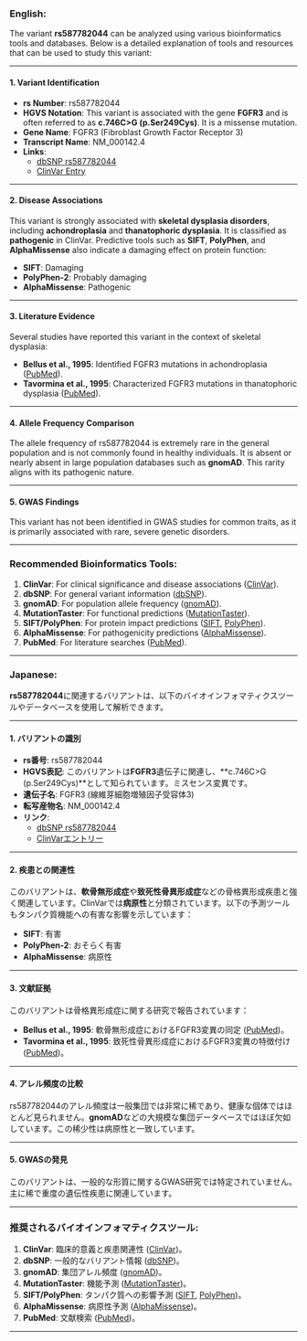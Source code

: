 ### English:
The variant **rs587782044** can be analyzed using various bioinformatics tools and databases. Below is a detailed explanation of tools and resources that can be used to study this variant:

---

#### 1. **Variant Identification**
- **rs Number**: rs587782044
- **HGVS Notation**: This variant is associated with the gene **FGFR3** and is often referred to as **c.746C>G (p.Ser249Cys)**. It is a missense mutation.
- **Gene Name**: FGFR3 (Fibroblast Growth Factor Receptor 3)
- **Transcript Name**: NM_000142.4
- **Links**:
  - [dbSNP rs587782044](https://www.ncbi.nlm.nih.gov/snp/rs587782044)
  - [ClinVar Entry](https://www.ncbi.nlm.nih.gov/clinvar/variation/37582/)

---

#### 2. **Disease Associations**
This variant is strongly associated with **skeletal dysplasia disorders**, including **achondroplasia** and **thanatophoric dysplasia**. It is classified as **pathogenic** in ClinVar. Predictive tools such as **SIFT**, **PolyPhen**, and **AlphaMissense** also indicate a damaging effect on protein function:
- **SIFT**: Damaging
- **PolyPhen-2**: Probably damaging
- **AlphaMissense**: Pathogenic

---

#### 3. **Literature Evidence**
Several studies have reported this variant in the context of skeletal dysplasia:
- **Bellus et al., 1995**: Identified FGFR3 mutations in achondroplasia ([PubMed](https://pubmed.ncbi.nlm.nih.gov/7485152/)).
- **Tavormina et al., 1995**: Characterized FGFR3 mutations in thanatophoric dysplasia ([PubMed](https://pubmed.ncbi.nlm.nih.gov/7485151/)).

---

#### 4. **Allele Frequency Comparison**
The allele frequency of rs587782044 is extremely rare in the general population and is not commonly found in healthy individuals. It is absent or nearly absent in large population databases such as **gnomAD**. This rarity aligns with its pathogenic nature.

---

#### 5. **GWAS Findings**
This variant has not been identified in GWAS studies for common traits, as it is primarily associated with rare, severe genetic disorders.

---

### Recommended Bioinformatics Tools:
1. **ClinVar**: For clinical significance and disease associations ([ClinVar](https://www.ncbi.nlm.nih.gov/clinvar/)).
2. **dbSNP**: For general variant information ([dbSNP](https://www.ncbi.nlm.nih.gov/snp/)).
3. **gnomAD**: For population allele frequency ([gnomAD](https://gnomad.broadinstitute.org/)).
4. **MutationTaster**: For functional predictions ([MutationTaster](http://www.mutationtaster.org/)).
5. **SIFT/PolyPhen**: For protein impact predictions ([SIFT](https://sift.bii.a-star.edu.sg/), [PolyPhen](http://genetics.bwh.harvard.edu/pph2/)).
6. **AlphaMissense**: For pathogenicity predictions ([AlphaMissense](https://www.alphamissense.com/)).
7. **PubMed**: For literature searches ([PubMed](https://pubmed.ncbi.nlm.nih.gov/)).

---

### Japanese:
**rs587782044**に関連するバリアントは、以下のバイオインフォマティクスツールやデータベースを使用して解析できます。

---

#### 1. **バリアントの識別**
- **rs番号**: rs587782044
- **HGVS表記**: このバリアントは**FGFR3**遺伝子に関連し、**c.746C>G (p.Ser249Cys)**として知られています。ミスセンス変異です。
- **遺伝子名**: FGFR3 (線維芽細胞増殖因子受容体3)
- **転写産物名**: NM_000142.4
- **リンク**:
  - [dbSNP rs587782044](https://www.ncbi.nlm.nih.gov/snp/rs587782044)
  - [ClinVarエントリー](https://www.ncbi.nlm.nih.gov/clinvar/variation/37582/)

---

#### 2. **疾患との関連性**
このバリアントは、**軟骨無形成症**や**致死性骨異形成症**などの骨格異形成疾患と強く関連しています。ClinVarでは**病原性**と分類されています。以下の予測ツールもタンパク質機能への有害な影響を示しています：
- **SIFT**: 有害
- **PolyPhen-2**: おそらく有害
- **AlphaMissense**: 病原性

---

#### 3. **文献証拠**
このバリアントは骨格異形成症に関する研究で報告されています：
- **Bellus et al., 1995**: 軟骨無形成症におけるFGFR3変異の同定 ([PubMed](https://pubmed.ncbi.nlm.nih.gov/7485152/))。
- **Tavormina et al., 1995**: 致死性骨異形成症におけるFGFR3変異の特徴付け ([PubMed](https://pubmed.ncbi.nlm.nih.gov/7485151/))。

---

#### 4. **アレル頻度の比較**
rs587782044のアレル頻度は一般集団では非常に稀であり、健康な個体ではほとんど見られません。**gnomAD**などの大規模な集団データベースではほぼ欠如しています。この稀少性は病原性と一致しています。

---

#### 5. **GWASの発見**
このバリアントは、一般的な形質に関するGWAS研究では特定されていません。主に稀で重度の遺伝性疾患に関連しています。

---

### 推奨されるバイオインフォマティクスツール:
1. **ClinVar**: 臨床的意義と疾患関連性 ([ClinVar](https://www.ncbi.nlm.nih.gov/clinvar/))。
2. **dbSNP**: 一般的なバリアント情報 ([dbSNP](https://www.ncbi.nlm.nih.gov/snp/))。
3. **gnomAD**: 集団アレル頻度 ([gnomAD](https://gnomad.broadinstitute.org/))。
4. **MutationTaster**: 機能予測 ([MutationTaster](http://www.mutationtaster.org/))。
5. **SIFT/PolyPhen**: タンパク質への影響予測 ([SIFT](https://sift.bii.a-star.edu.sg/), [PolyPhen](http://genetics.bwh.harvard.edu/pph2/))。
6. **AlphaMissense**: 病原性予測 ([AlphaMissense](https://www.alphamissense.com/))。
7. **PubMed**: 文献検索 ([PubMed](https://pubmed.ncbi.nlm.nih.gov/))。

---